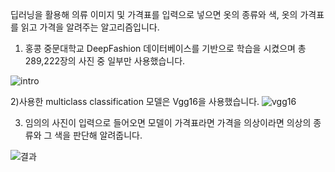 딥러닝을 활용해 의류 이미지 및 가격표를 입력으로 넣으면 옷의 종류와 색, 옷의 가격표를 읽고 가격을 알려주는 알고리즘입니다.

1) 홍콩 중문대학교 DeepFashion 데이터베이스를 기반으로 학습을 시켰으며 총 289,222장의 사진 중 일부만 사용했습니다.

![intro](https://user-images.githubusercontent.com/75022890/169817551-dad17b08-f8c6-4801-ad6f-9d6e186272b9.jpg)

2)사용한 multiclass classification 모델은 Vgg16을 사용했습니다.
![vgg16](https://user-images.githubusercontent.com/75022890/169818421-45e43692-bde0-486f-9dc1-9390382b6084.png)

3) 임의의 사진이 입력으로 들어오면 모델이 가격표라면 가격을 의상이라면 의상의 종류와 그 색을 판단해 알려줍니다.

![결과](https://user-images.githubusercontent.com/75022890/169817965-b89e615e-fe26-4365-ac01-d1329682b5c6.png)

